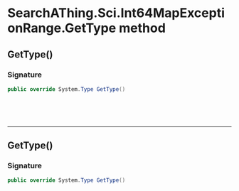 # SearchAThing.Sci.Int64MapExceptionRange.GetType method
## GetType()
### Signature
```csharp
public override System.Type GetType()
```

<p>&nbsp;</p>
<p>&nbsp;</p>
<hr/>

## GetType()
### Signature
```csharp
public override System.Type GetType()
```
